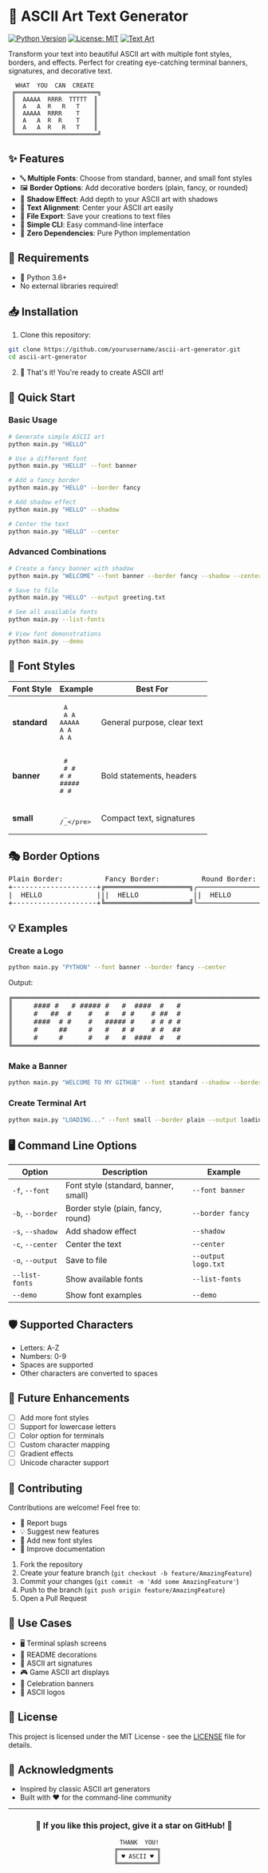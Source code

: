 # 🎨 ASCII Art Text Generator

[![Python Version](https://img.shields.io/badge/python-3.6+-brightgreen.svg)](https://www.python.org/downloads/)
[![License: MIT](https://img.shields.io/badge/License-MIT-yellow.svg)](https://opensource.org/licenses/MIT)
[![Text Art](https://img.shields.io/badge/art-ASCII-blue.svg)](https://github.com/yourusername/ascii-art-generator)

Transform your text into beautiful ASCII art with multiple font styles, borders, and effects. Perfect for creating eye-catching terminal banners, signatures, and decorative text.

```
  WHAT  YOU  CAN  CREATE
 ╔═══════════════════════╗
 ║  AAAAA  RRRR  TTTTT  ║
 ║  A   A  R   R   T    ║
 ║  AAAAA  RRRR    T    ║
 ║  A   A  R  R    T    ║
 ║  A   A  R   R   T    ║
 ╚═══════════════════════╝
```

## ✨ Features

- 🔤 **Multiple Fonts**: Choose from standard, banner, and small font styles
- 🖼️ **Border Options**: Add decorative borders (plain, fancy, or rounded)
- 🌟 **Shadow Effect**: Add depth to your ASCII art with shadows
- 📐 **Text Alignment**: Center your ASCII art easily
- 💾 **File Export**: Save your creations to text files
- 🎯 **Simple CLI**: Easy command-line interface
- 🚀 **Zero Dependencies**: Pure Python implementation

## 🔧 Requirements

- 🐍 Python 3.6+
- No external libraries required!

## 📥 Installation

1. Clone this repository:
```bash
git clone https://github.com/yourusername/ascii-art-generator.git
cd ascii-art-generator
```

2. 🎉 That's it! You're ready to create ASCII art!

## 🚀 Quick Start

### Basic Usage

```bash
# Generate simple ASCII art
python main.py "HELLO"

# Use a different font
python main.py "HELLO" --font banner

# Add a fancy border
python main.py "HELLO" --border fancy

# Add shadow effect
python main.py "HELLO" --shadow

# Center the text
python main.py "HELLO" --center
```

### Advanced Combinations

```bash
# Create a fancy banner with shadow
python main.py "WELCOME" --font banner --border fancy --shadow --center

# Save to file
python main.py "HELLO" --output greeting.txt

# See all available fonts
python main.py --list-fonts

# View font demonstrations
python main.py --demo
```

## 🎨 Font Styles

| Font Style | Example | Best For |
|------------|---------|----------|
| **standard** | <pre>  A  <br> A A <br>AAAAA<br>A   A<br>A   A</pre> | General purpose, clear text |
| **banner** | <pre>  #  <br> # # <br>#   #<br>#####<br>#   #</pre> | Bold statements, headers |
| **small** | <pre> _ <br>/_\</pre> | Compact text, signatures |

## 🎭 Border Options

<pre>
Plain Border:          Fancy Border:          Round Border:
+--------------------+╔════════════════════╗╭────────────────────╮
|  HELLO             |||  HELLO             ||  HELLO             |
+--------------------+╚════════════════════╝╰────────────────────╯
</pre>

## 💡 Examples

### Create a Logo

```bash
python main.py "PYTHON" --font banner --border fancy --center
```

Output:
<pre>
╔════════════════════════════════════════════════════════════════════╗
║     #### #   # ##### #   #  ####  #   #                            ║
║     #   ##  #    #   #   # #    # ##  #                            ║
║     ####  # #    #   ##### #    # # # #                            ║
║     #     ##     #   #   # #    # #  ##                            ║
║     #     #      #   #   #  ####  #   #                            ║
╚════════════════════════════════════════════════════════════════════╝
</pre>

### Make a Banner

```bash
python main.py "WELCOME TO MY GITHUB" --font standard --shadow --border round
```

### Create Terminal Art

```bash
python main.py "LOADING..." --font small --border plain --output loading.txt
```

## 🖥️ Command Line Options

| Option | Description | Example |
|--------|-------------|---------|
| `-f`, `--font` | Font style (standard, banner, small) | `--font banner` |
| `-b`, `--border` | Border style (plain, fancy, round) | `--border fancy` |
| `-s`, `--shadow` | Add shadow effect | `--shadow` |
| `-c`, `--center` | Center the text | `--center` |
| `-o`, `--output` | Save to file | `--output logo.txt` |
| `--list-fonts` | Show available fonts | `--list-fonts` |
| `--demo` | Show font examples | `--demo` |

## 🛡️ Supported Characters

- Letters: A-Z
- Numbers: 0-9
- Spaces are supported
- Other characters are converted to spaces

## 🚀 Future Enhancements

- [ ] Add more font styles
- [ ] Support for lowercase letters
- [ ] Color option for terminals
- [ ] Custom character mapping
- [ ] Gradient effects
- [ ] Unicode character support

## 🤝 Contributing

Contributions are welcome! Feel free to:
- 🐛 Report bugs
- 💡 Suggest new features
- 🎨 Add new font styles
- 📝 Improve documentation

1. Fork the repository
2. Create your feature branch (`git checkout -b feature/AmazingFeature`)
3. Commit your changes (`git commit -m 'Add some AmazingFeature'`)
4. Push to the branch (`git push origin feature/AmazingFeature`)
5. Open a Pull Request

## 🎯 Use Cases

- 🖥️ Terminal splash screens
- 📝 README decorations  
- 💌 ASCII art signatures
- 🎮 Game ASCII art displays
- 🎉 Celebration banners
- 🚀 ASCII logos

## 📄 License

This project is licensed under the MIT License - see the [LICENSE](LICENSE) file for details.

## 🙏 Acknowledgments

- Inspired by classic ASCII art generators
- Built with ❤️ for the command-line community

---

<div align="center">
  <h3>🌟 If you like this project, give it a star on GitHub! 🌟</h3>
  
  ```
     THANK  YOU!
    ╔═══════════╗
    ║ ♥ ASCII ♥ ║
    ╚═══════════╝
  ```
</div>

